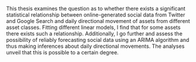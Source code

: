 This thesis examines the question as to whether there exists a significant statistical
relationship between online-generated social data from Twitter and Google Search
and daily directional movement of assets from different asset classes. Fitting different
linear models, I find that for some assets there exists such a relationship. Additionally,
I go further and assess the possibility of reliably forecasting social data using an
ARIMA algorithm and thus making inferences about daily directional movements.
The analyses unveil that this is possible to a certain degree.
